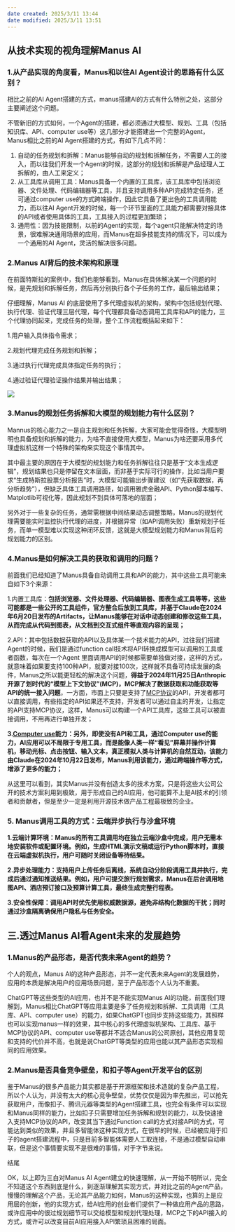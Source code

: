 ```yaml
---
date created: 2025/3/11 13:44
date modified: 2025/3/11 13:51
---
```

## 从技术实现的视角理解Manus AI

### 1.从产品实现的角度看，Manus和以往AI Agent设计的思路有什么区别？

相比之前的AI Agent搭建的方式，manus搭建AI的方式有什么特别之处，这部分主要阐述这个问题。

不管新旧的方式如何，一个Agent的搭建，都必须通过大模型、规划、工具（包括知识库、API、computer use等）这几部分才能搭建出一个完整的Agent，Manus相比之前的AI Agent搭建的方式，有如下几点不同：

1. 自动的任务规划和拆解：Manus能够自动的规划和拆解任务，不需要人工的接入，而以往我们开发一个Agent的时候，这部分的规划和拆解是产品经理人工拆解的，由人工来定义；
2. 从工具库从调用工具：Manus具备一个内置的工具库，该工具库中包括浏览器、文件处理、代码编辑器等工具，并且支持调用多种API完成特定任务，还可通过computer use的方式跨端操作，因此它具备了更出色的工具调用能力，而以往AI Agent开发的时候，每一个环节里面的工具能力都需要对接具体的API或者使用具体的工具，工具接入的过程更加繁琐；
3. 通用性：因为技能限制，以前的Agent的实现，每个agent只能解决特定的场景，很难解决通用场景的应用，而Manus在超多技能支持的情况下，可以成为一个通用的AI Agent，灵活的解决很多问题。

### 2.Manus AI背后的技术架构和原理

在前面特斯拉的案例中，我们也能够看到，Manus在具体解决某一个问题的时候，是先规划和拆解任务，然后再分别执行各个子任务的工作，最后输出结果；

仔细理解，Manus AI 的底层使用了多代理虚拟机的架构，架构中包括规划代理、执行代理、验证代理三层代理，每个代理都具备动态调用工具库和API的能力，三个代理协同起来，完成任务的处理，整个工作流程概括起来如下：

1.用户输入具体指令需求；

2.规划代理完成任务规划和拆解；

3.通过执行代理完成具体指定任务的执行；

4.通过验证代理验证操作结果并输出结果；

![](https://pic3.zhimg.com/v2-c0c5f539878e215dd2ad660c5e610952_1440w.jpg)

### 3.Manus的规划任务拆解和大模型的规划能力有什么区别？

Mannus的核心能力之一是自主规划和任务拆解，大家可能会觉得奇怪，大模型明明也具备规划和拆解的能力，为啥不直接使用大模型，Manus为啥还要采用多代理虚拟机这样一个特殊的架构来实现这个事情其中。

其中最主要的原因在于大模型的规划能力和任务拆解往往只是基于“文本生成逻辑”，规划结果也只是停留在文本层面，而非基于实际可行的操作，比如当用户要求“生成特斯拉股票分析报告”时，大模型可能输出步骤建议（如“先获取数据，再分析趋势”），但缺乏具体工具调用路径，如调用雅虎金融API、Python脚本编写、Matplotlib可视化等，因此规划不到具体可落地的层面；

另外对于一些复杂的任务，通常需根据中间结果动态调整策略，Manus的规划代理需要能实时监控执行代理的进度，并根据异常（如API调用失败）重新规划子任务，而单一模型难以实现这种闭环反馈，这就是大模型规划能力和Manus背后的规划能力的区别。

### 4.Manus是如何解决工具的获取和调用的问题？

前面我们已经知道了Manus具备自动调用工具和API的能力，其中这些工具可能来自如下3个来源：

1.内置工具库：**包括浏览器、文件处理器、代码编辑器、图表生成工具等等，这些可能都是一些公开的工具组件，官方整合后放到工具库，并基于Claude在2024年6月20日发布的Artifacts，让Manus能够在对话中动态创建和修改这些工具，从而完成从代码到图表，从文档到交互式组件等直观内容的呈现；**

2.API：其中包括数据获取的API以及具体某一个技术能力的API，过往我们搭建Agent的时候，我们是通过function call技术将API转换成模型可以调用的工具或者函数，每次在一个Agent 里面调用API的时候都需要单独做对接，这样的方式，就意味着如果要支持100种API，就要对接100次，这样就不具备可持续发展的条件，Manus之所以能更轻松的解决这个问题，**得益于2024年11月25日Anthropic开源了划时代的“模型上下文协议”(MCP)，MCP解决了数据获取和功能获取等API的统一接入问题**，一方面，市面上只要是支持了[MCP协议](https://zhida.zhihu.com/search?content_id=254817563&content_type=Article&match_order=1&q=MCP%E5%8D%8F%E8%AE%AE&zhida_source=entity)的API，开发者都可以直接调用，有些指定的API如果还不支持，开发者可以通过自主的开发，让指定的API支持MCP协议，这样，Manus可以构建一个API工具库，这些工具可以被直接调用，不用再进行单独开发；

**3.[Computer use](https://zhida.zhihu.com/search?content_id=254817563&content_type=Article&match_order=1&q=Computer+use&zhida_source=entity)能力：另外，即使没有API和工具，通过Computer use的能力，AI应用可以不局限于专用工具，而是能像人类一样“看见”屏幕并操作计算机，移动光标、点击按钮、输入文本，真正模拟人类与计算机的自然互动，该能力由Claude在2024年10月22日发布，Manus利用该能力，通过跨端操作等方式，增添了更多的能力；**

从这里可以看到，其实Manus并没有创造太多的技术方案，只是将这些大公司公开的技术方案利用到极致，用于形成自己的AI应用，他可能算不上是AI技术的引领者和贡献者，但是至少一定是利用开源技术做产品工程最极致的企业。

### 5. Manus调用工具的**方式：云端异步执行与沙盒环境**

**1.云端计算环境：Manus的所有工具调用均在独立云端沙盒中完成，用户无需本地安装软件或配置环境。例如，生成HTML演示文稿或运行Python脚本时，直接在云端虚拟机执行，用户可随时关闭设备等待结果。**

**2.异步处理能力：支持用户上传任务后离线，系统自动分阶段调用工具并执行，完成后通过通知推送结果。例如，用户可提交旅行规划需求，Manus在后台调用地图API、酒店预订接口及预算计算工具，最终生成完整行程表。**

**3.安全性保障：调用API时优先使用权威数据源，避免非结构化数据的干扰；同时通过沙盒隔离确保用户隐私与任务安全。**

## 三.透过Manus AI看Agent未来的发展趋势

### 1.Manus的产品形态，是否代表未来Agent的趋势？

个人的观点，Manus AI的这种产品形态，并不一定代表未来Agent的发展趋势，应用的本质是解决用户的应用场景问题，至于产品形态个人认为不重要。

ChatGPT等这些类型的AI应用，也并不是不能实现Manus AI的功能，前面我们理解到，Manus相比ChatGPT等应用主要是多了任务规划和拆解、工具调用（工具库、API、computer use）的能力，如果ChatGPT也同步支持这些能力，其照样也可以实现manus一样的效果，其中核心的多代理虚拟机架构、工具库、基于MCP协议的API、computer use等都并不适合Manus的公司原创，其他应用复现和支持的代价并不高，也就是说ChatGPT等类型的应用也能以其产品形态实现相同的应用效果。

### 2.Manus是否具备竞争壁垒，和扣子等Agent开发平台的区别

鉴于Manus的很多产品能力其实都是基于开源框架和技术造就的复杂产品工程，所以个人认为，并没有太大的核心竞争壁垒，优势仅仅是因为率先推出，可以抢先获取用户，而像扣子、腾讯元器等类型的Agent搭建工具，也完全有条件可以实现和Manus同样的能力，比如扣子只需要增加任务拆解和规划的能力，以及快速接入支持MCP协议的API，改变其当下通过Function call的方式对接API的方式，可能达到类似的效果，并且多智能体这种实现方式，在很早的时候，已经被应用于扣子的agent搭建流程中，只是目前多智能体需要人工取连接，不是通过模型自动串联，但是这个事情要实现不是很难的事情，对于字节来说。

结尾

OK，以上即为三白对Manus AI Agent建立的快速理解，从一开始不明所以，完全不知道这个东西到底是什么，到逐渐理解其实现方式，并对比之前的Agent产品，慢慢的理解这个产品，无论其产品能力如何，Manus的这种实现，也算的上是应用层的创新，他的实现方式，给AI应用的创业者们提供了一种做应用产品的思路，或许应用中的很过规划细节可以交给模型和规划代理处理，MCP之下的API接入的方式，或许可以改变目前AI应用接入API繁琐且困难的局面。
